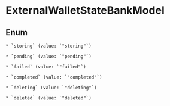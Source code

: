 
# ExternalWalletStateBankModel

## Enum


    * `storing` (value: `"storing"`)

    * `pending` (value: `"pending"`)

    * `failed` (value: `"failed"`)

    * `completed` (value: `"completed"`)

    * `deleting` (value: `"deleting"`)

    * `deleted` (value: `"deleted"`)



